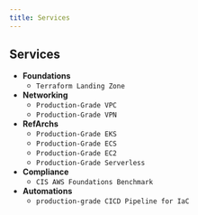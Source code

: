 ```yaml
---
title: Services
---
```


## Services

- **Foundations**
  - `Terraform Landing Zone`
- **Networking**
  - `Production-Grade VPC`
  - `Production-Grade VPN`
- **RefArchs**
  - `Production-Grade EKS`
  - `Production-Grade ECS`
  - `Production-Grade EC2`
  - `Production-Grade Serverless`
- **Compliance**
  - `CIS AWS Foundations Benchmark`
- **Automations**
  - `production-grade CICD Pipeline for IaC`
